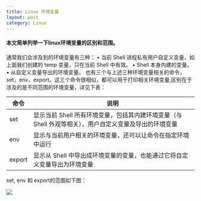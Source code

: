 ```yaml
---
title: Linux 环境变量
layout: post
category: Linux
---
```


#### 本文简单列举一下linux环境变量的区别和范围。

通常我们会涉及到的环境变量有三种：
	• 当前 Shell 进程私有用户自定义变量，如上面我们创建的 temp 变量，只在当前 Shell 中有效。
	• Shell 本身内建的变量。
	• 从自定义变量导出的环境变量。
也有三个与上述三种环境变量相关的命令，set，env，export。这三个命令很相似，都可以用于打印相关环境变量,区别在于涉及的是不同范围的环境变量，详见下表：

命令|说明
---|---
set|显示当前 Shell 所有环境变量，包括其内建环境变量（与 Shell 外观等相关），用户自定义变量及导出的环境变量
env|显示与当前用户相关的环境变量，还可以让命令在指定环境中运行
export|显示从 Shell 中导出成环境变量的变量，也能通过它将自定义变量导出为环境变量

set, env 和 export的范围如下图：    

![](http://oon3ys1qt.bkt.clouddn.com/linux-value.png?imageMogr2/auto-orient/thumbnail/!50p/blur/1x0/quality/75|imageslim)
